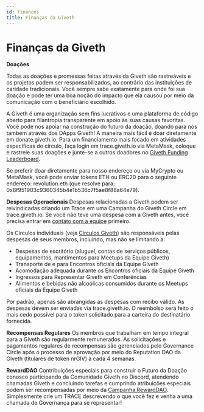 ```yaml
---
id: finances
title: Finanças da Giveth 
---
```


# Finanças da Giveth 

**Doações**

Todas as doações e promessas feitas através da Giveth são rastreáveis e os projetos podem ser responsabilizados, ao contrário das instituições de caridade tradicionais. Você sempre sabe exatamente para onde foi sua doação e pode ter uma boa noção do impacto que ela causou por meio da comunicação com o beneficiário escolhido.

A Giveth é uma organização sem fins lucrativos e uma plataforma de código aberto para filantropia transparente em apoio às suas causas favoritas. Você pode nos apoiar na construção do futuro da doação, doando para nós também através dos DApps Giveth! A maneira mais fácil é doar diretamente em donate.giveth.io. Para um financiamento mais focado em atividades específicas do círculo, faça login em trace.giveth.io via MetaMask, coloque e rastreie suas doações e junte-se a outros doadores no [Giveth Funding Leaderboard](https://www.trace.giveth.io/community/giveth-dac).

Se preferir doar diretamente para nosso endereço ou via MyCrypto ou MetaMask, você pode enviar tokens ETH ou ERC20 para o seguinte endereço: revolution.eth (que resolve para: 0x8f951903c9360345b4e1b536c7f5ae8f88a64e79).

**Despesas Operacionais** Despesas relacionadas a Giveth podem ser reivindicadas criando um Trace em uma Campanha do Giveth Circle em trace.giveth.io. Se você não teve uma despesa com a Giveth antes, você precisa entrar em [contato com a equipe](https://discord.gg/cCsYnNDkq2) primeiro.

Os Círculos individuais (veja [Círculos Giveth](https://docs.giveth.io/whatisgiveth/givethCircles)) são responsáveis pelas despesas de seus membros, incluindo, mas não se limitando a:

* Despesas de escritório (aluguel, contas de serviços públicos, equipamentos, mantimentos para Meetups da Equipe Giveth)
* Transporte de e para Encontros oficiais da Equipe Giveth
* Acomodação adequada durante os Encontros oficiais da Equipe Giveth
* Ingressos para Representar Giveth em Conferências
* Alimentos e bebidas não alcoólicas consumidos durante os Meetups oficiais da Equipe Giveth

Por padrão, apenas são abrangidas as despesas com recibo válido. As despesas devem ser enviadas via trace.giveth.io. O reembolso será feito o mais cedo possível para o token solicitado para a carteira do destinatário fornecida.

**Recompensas Regulares** Os membros que trabalham em tempo integral para a Giveth são regularmente remunerados. As solicitações e pagamentos regulares de recompensas são gerenciados pelo Governance Circle após o processo de aprovação por meio do Reputation DAO da Giveth (titulares de token nrGIV) a cada 4 semanas.

**RewardDAO** Contribuições especiais para construir o Futuro da Doação conosco participando da Comunidade Giveth no Discord, atendendo chamadas Giveth e concluindo tarefas e cumprindo atribuições especiais podem ser recompensadas por meio da [Campanha RewardDAO](https://www.trace.giveth.io/campaign/rewarddao). Simplesmente crie um TRACE descrevendo o que você fez e venha a uma chamada de Governança para se representar!